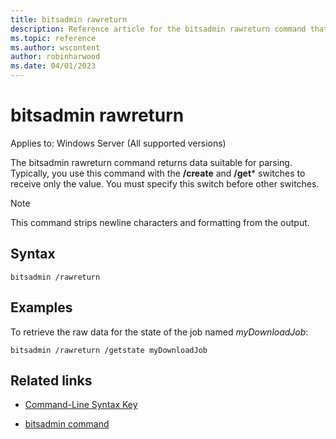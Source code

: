 ```yaml
---
title: bitsadmin rawreturn
description: Reference article for the bitsadmin rawreturn command that returns data suitable for parsing.
ms.topic: reference
ms.author: wscontent
author: robinharwood
ms.date: 04/01/2023
---
```


# bitsadmin rawreturn

Applies to: Windows Server (All supported versions)

The bitsadmin rawreturn command returns data suitable for parsing. Typically, you use this command with the **/create** and **/get*** switches to receive only the value. You must specify this switch before other switches.

> [!NOTE]
> This command strips newline characters and formatting from the output.

## Syntax

```
bitsadmin /rawreturn
```

## Examples

To retrieve the raw data for the state of the job named *myDownloadJob*:

```
bitsadmin /rawreturn /getstate myDownloadJob
```

## Related links

- [Command-Line Syntax Key](command-line-syntax-key.md)

- [bitsadmin command](bitsadmin.md)